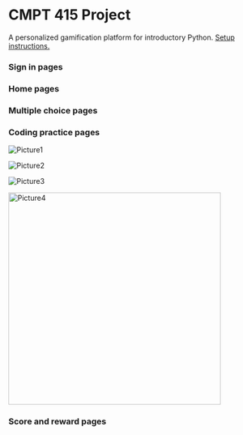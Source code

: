 # CMPT 415 Project

A personalized gamification platform for introductory Python. [Setup instructions.](https://github.com/danilolekovic/cmpt415-project/blob/main/docs/setup.md)

### Sign in pages

### Home pages

### Multiple choice pages

### Coding practice pages
![Picture1](https://github.com/user-attachments/assets/129ecac0-fb93-4e50-be8a-faabd51a3b04)

![Picture2](https://github.com/user-attachments/assets/e12707c6-5f5f-4a65-90e8-487b46dc98c1)

![Picture3](https://github.com/user-attachments/assets/ad536b7c-eb1b-48bb-b15d-6d341f008735)

<img width="419" alt="Picture4" src="https://github.com/user-attachments/assets/e6723d1a-b683-4530-973f-2684935baf56">

### Score and reward pages